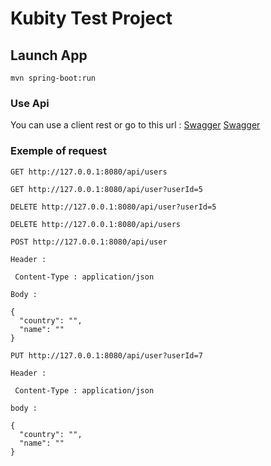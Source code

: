 # Kubity Test Project

## Launch App

```
mvn spring-boot:run
```

### Use Api

You can use a client rest or go to this url : <a href="http://www.siteduzero.com">Swagger</a> [Swagger](http://127.0.0.1:8080/swagger-ui.html)

### Exemple of request 

```
GET http://127.0.0.1:8080/api/users
```

```
GET http://127.0.0.1:8080/api/user?userId=5
```

```
DELETE http://127.0.0.1:8080/api/user?userId=5
```

```
DELETE http://127.0.0.1:8080/api/users
```

```
POST http://127.0.0.1:8080/api/user
 
Header :
 
 Content-Type : application/json
 
Body :
  
{
  "country": "",
  "name": ""
}
```


```
PUT http://127.0.0.1:8080/api/user?userId=7
  
Header :
 
 Content-Type : application/json
 
body :
  
{
  "country": "",
  "name": ""
}
```